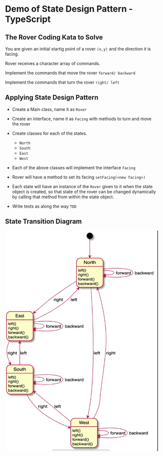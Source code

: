 # Demo of State Design Pattern - TypeScript

## The Rover Coding Kata to Solve

You are given an initial startig point of a rover `(x,y)` and the direction it is facing.

Rover receives a character array of commands.

Implement the commands that move the rover `forward/ backward`

Implement the commands that turn the rover `right/ left`

## Applying State Design Pattern

- Create a Main class, name it as `Rover`
- Create an interface, name it as `Facing` with methods to turn and move the rover
- Create classes for each of the states.
  - `North`
  - `South`
  - `East`
  - `West`
- Each of the above classes will implement the interface `Facing`

- Rover will have a method to set its facing `setFacing(<new facing>)`

- Each state will have an instance of the `Rover` given to it when the state object is created, so that state of the rover can be changed dynamically by calling that method from within the state object.

- Write tests as along the way `TDD`

## State Transition Diagram
![](./doc/rover-states-diagram.jpg)
